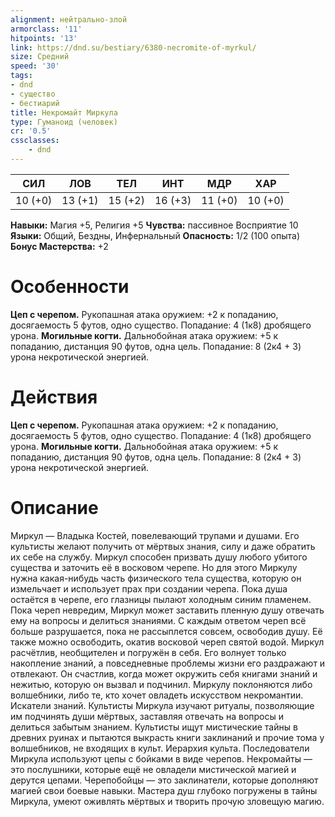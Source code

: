 ```yaml
---
alignment: нейтрально-злой
armorclass: '11'
hitpoints: '13'
link: https://dnd.su/bestiary/6380-necromite-of-myrkul/
size: Средний
speed: '30'
tags:
- dnd
- существо
- бестиарий
title: Некромайт Миркула
type: Гуманоид (человек)
cr: '0.5'
cssclasses:
    - dnd
---
```



| СИЛ | ЛОВ | ТЕЛ | ИНТ | МДР | ХАР |
|---|---|---|---|---|---|
| 10 (+0) | 13 (+1) | 15 (+2) | 16 (+3) | 11 (+0) | 10 (+0) |
**Навыки:** Магия +5, Религия +5
**Чувства:** пассивное Восприятие 10
**Языки:** Общий, Бездны, Инфернальный
**Опасность:** 1/2 (100 опыта)
**Бонус Мастерства:** +2


# Особенности
**Цеп с черепом.** Рукопашная атака оружием: +2 к попаданию, досягаемость 5 футов, одно существо. Попадание: 4 (1к8) дробящего урона.
**Могильные когти.** Дальнобойная атака оружием: +5 к попаданию, дистанция 90 футов, одна цель. Попадание: 8 (2к4 + 3) урона некротической энергией.


# Действия
**Цеп с черепом.** Рукопашная атака оружием: +2 к попаданию, досягаемость 5 футов, одно существо. Попадание: 4 (1к8) дробящего урона.
**Могильные когти.** Дальнобойная атака оружием: +5 к попаданию, дистанция 90 футов, одна цель. Попадание: 8 (2к4 + 3) урона некротической энергией.


# Описание
Миркул — Владыка Костей, повелевающий трупами и душами. Его культисты желают получить от мёртвых знания, силу и даже обратить их себе на службу. Миркул способен призвать душу любого убитого существа и заточить её в восковом черепе. Но для этого Миркулу нужна какая-нибудь часть физического тела существа, которую он измельчает и использует прах при создании черепа. Пока душа остаётся в черепе, его глазницы пылают холодным синим пламенем. Пока череп невредим, Миркул может заставить пленную душу отвечать ему на вопросы и делиться знаниями. С каждым ответом череп всё больше разрушается, пока не рассыплется совсем, освободив душу. Её также можно освободить, окатив восковой череп святой водой. Миркул расчётлив, необщителен и погружён в себя. Его волнует только накопление знаний, а повседневные проблемы жизни его раздражают и отвлекают. Он счастлив, когда может окружить себя книгами знаний и нежитью, которую он вызвал и подчинил. Миркулу поклоняются либо волшебники, либо те, кто хочет овладеть искусством некромантии. Искатели знаний. Культисты Миркула изучают ритуалы, позволяющие им подчинять души мёртвых, заставляя отвечать на вопросы и делиться забытым знанием. Культисты ищут мистические тайны в древних руинах и пытаются выкрасть книги заклинаний и прочие тома у волшебников, не входящих в культ. Иерархия культа. Последователи Миркула используют цепы с бойками в виде черепов. Некромайты — это послушники, которые ещё не овладели мистической магией и дерутся цепами. Черепобойцы — это заклинатели, которые дополняют магией свои боевые навыки. Мастера душ глубоко погружены в тайны Миркула, умеют оживлять мёртвых и творить прочую зловещую магию.